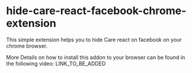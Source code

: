 # hide-care-react-facebook-chrome-extension
This simple extension helps you to hide Care react on facebook on your chrome browser.

More Details on how to install this addon to your browser can be found in the following video: LINK_TO_BE_ADDED
